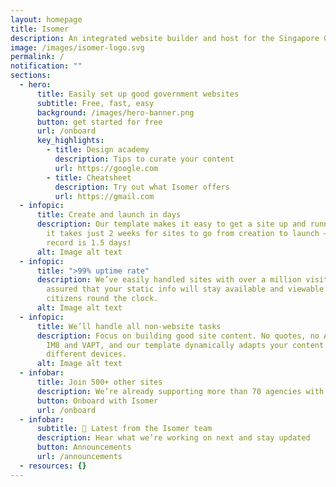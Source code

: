 ```yaml
---
layout: homepage
title: Isomer
description: An integrated website builder and host for the Singapore Government
image: /images/isomer-logo.svg
permalink: /
notification: ""
sections:
  - hero:
      title: Easily set up good government websites
      subtitle: Free, fast, easy
      background: /images/hero-banner.png
      button: get started for free
      url: /onboard
      key_highlights:
        - title: Design academy
          description: Tips to curate your content
          url: https://google.com
        - title: Cheatsheet
          description: Try out what Isomer offers
          url: https://gmail.com
  - infopic:
      title: Create and launch in days
      description: Our template makes it easy to get a site up and running. On average
        it takes just 2 weeks for sites to go from creation to launch – our
        record is 1.5 days!
      alt: Image alt text
  - infopic:
      title: ">99% uptime rate"
      description: We’ve easily handled sites with over a million visitors. Stay
        assured that your static info will stay available and viewable by
        citizens round the clock.
      alt: Image alt text
  - infopic:
      title: We’ll handle all non-website tasks
      description: Focus on building good site content. No quotes, no AOR – We cover
        IM8 and VAPT, and our template dynamically adapts your content for
        different devices.
      alt: Image alt text
  - infobar:
      title: Join 500+ other sites
      description: We’re already supporting more than 70 agencies with their website needs
      button: Onboard with Isomer
      url: /onboard
  - infobar:
      subtitle: 📢 Latest from the Isomer team
      description: Hear what we’re working on next and stay updated
      button: Announcements
      url: /announcements
  - resources: {}
---
```

